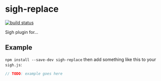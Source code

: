 # sigh-replace

[![build status](https://circleci.com/gh/Strate/sigh-replace.png)](https://circleci.com/gh/Strate/sigh-replace)

Sigh plugin for...

## Example

`npm install --save-dev sigh-replace` then add something like this to your `sigh.js`:
```javascript
// TODO: example goes here
```
